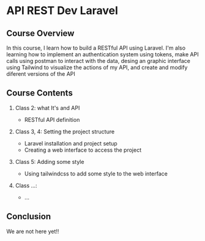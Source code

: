 # API REST Dev Laravel

## Course Overview

In this course, I learn how to build a RESTful API using Laravel. I'm also learning how to implement an authentication system using tokens, make API calls using postman to interact with the data, desing an graphic interface using Tailwind to visualize the actions of my API, and create and modify diferent versions of the API

## Course Contents

1. Class 2: what It's and API
    * RESTful API definition

2. Class 3, 4: Setting the project structure
    * Laravel installation and project setup
    * Creating a web interface to access the project

3. Class 5: Adding some style 
    * Using tailwindcss to add some style to the web interface

4. Class ...: 
    * ...

## Conclusion

We are not here yet!!